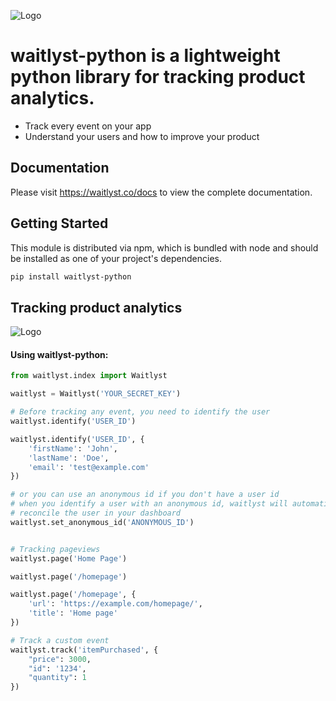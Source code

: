 ![Logo](./documentation/assets/waitlyst-github.png)

# waitlyst-python is a lightweight python library for tracking product analytics.

- Track every event on your app
- Understand your users and how to improve your product

## Documentation
Please visit https://waitlyst.co/docs to view the complete documentation.

## Getting Started
This module is distributed via npm, which is bundled with node and should be installed as one of your project's dependencies.

```sh
pip install waitlyst-python
```

## Tracking product analytics
![Logo](./documentation/assets/github-analytics.png)

#### Using waitlyst-python:

```python
from waitlyst.index import Waitlyst

waitlyst = Waitlyst('YOUR_SECRET_KEY')

# Before tracking any event, you need to identify the user
waitlyst.identify('USER_ID')

waitlyst.identify('USER_ID', {
    'firstName': 'John',
    'lastName': 'Doe',
    'email': 'test@example.com'
})

# or you can use an anonymous id if you don't have a user id
# when you identify a user with an anonymous id, waitlyst will automatically
# reconcile the user in your dashboard
waitlyst.set_anonymous_id('ANONYMOUS_ID')


# Tracking pageviews
waitlyst.page('Home Page')

waitlyst.page('/homepage')

waitlyst.page('/homepage', {
    'url': 'https://example.com/homepage/',
    'title': 'Home page'
})

# Track a custom event
waitlyst.track('itemPurchased', {
    "price": 3000,
    "id": '1234',
    "quantity": 1 
})
```